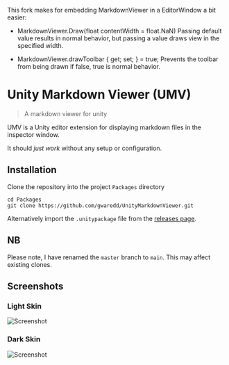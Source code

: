 This fork makes for embedding MarkdownViewer in a EditorWindow a bit easier:
* MarkdownViewer.Draw(float contentWidth = float.NaN)
Passing default value results in normal behavior, but passing a value draws view in the specified width.

* MarkdownViewer.drawToolbar { get; set; } = true;
Prevents the toolbar from being drawn if false, true is normal behavior.

# Unity Markdown Viewer (UMV)
> A markdown viewer for unity

UMV is a Unity editor extension for displaying markdown files in the inspector window.

It should _just work_ without any setup or configuration.

## Installation

Clone the repository into the project `Packages` directory

```
cd Packages
git clone https://github.com/gwaredd/UnityMarkdownViewer.git
```

Alternatively import the `.unitypackage` file from the [releases page](https://github.com/gwaredd/UnityMarkdownViewer/releases).

## NB

Please note, I have renamed the `master` branch to `main`. This may affect existing clones.


## Screenshots

### Light Skin

![Screenshot](https://raw.githubusercontent.com/gwaredd/UnityMarkdownViewer/main/Documentation/images/Screenshot_render_v2.png)

### Dark Skin

![Screenshot](https://raw.githubusercontent.com/gwaredd/UnityMarkdownViewer/main/Documentation/images/Screenshot_render_dark.png)

